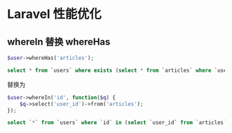 # Laravel 性能优化

## whereIn 替换 whereHas

```php
$user->whereHas('articles');
```

```sql
select * from `users` where exists (select * from `articles` where `users`.`id` = `articles`.`user_id`)
```

替换为

```php
$user->whereIn('id', function($q) {
    $q->select('user_id')->from('articles');
});
```

```sql
select `*` from `users` where `id` in (select `user_id` from `articles`)
```